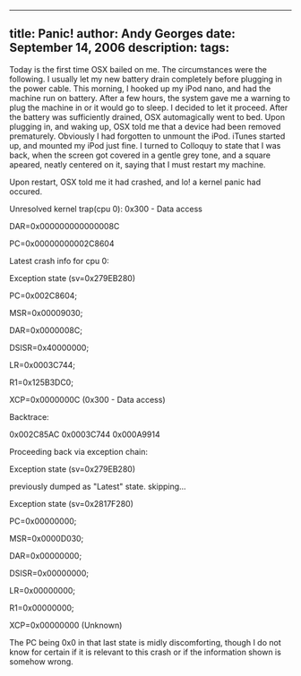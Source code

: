 -----
title:  Panic!
author: Andy Georges
date: September 14, 2006
description: 
tags: 
-----







Today is the first time OSX bailed on me. The circumstances were the
following. I usually let my new battery drain completely before plugging
in the power cable. This morning, I hooked up my iPod nano, and had the
machine run on battery. After a few hours, the system gave me a warning
to plug the machine in or it would go to sleep. I decided to let it
proceed. After the battery was sufficiently drained, OSX automagically
went to bed. Upon plugging in, and waking up, OSX told me that a device
had been removed prematurely. Obviously I had forgotten to unmount the
iPod. iTunes started up, and mounted my iPod just fine. I turned to
Colloquy to state that I was back, when the screen got covered in a
gentle grey tone, and a square apeared, neatly centered on it, saying
that I must restart my machine.


Upon restart, OSX told me it had crashed, and lo! a kernel panic had
occured.


Unresolved kernel trap(cpu 0): 0x300 - Data access


DAR=0x000000000000008C


PC=0x00000000002C8604


Latest crash info for cpu 0:


Exception state (sv=0x279EB280)


PC=0x002C8604;


MSR=0x00009030;


DAR=0x0000008C;


DSISR=0x40000000;


LR=0x0003C744;


R1=0x125B3DC0;


XCP=0x0000000C (0x300 - Data access)


Backtrace:


0x002C85AC 0x0003C744 0x000A9914


Proceeding back via exception chain:


Exception state (sv=0x279EB280)


previously dumped as "Latest" state. skipping...


Exception state (sv=0x2817F280)


PC=0x00000000;


MSR=0x0000D030;


DAR=0x00000000;


DSISR=0x00000000;


LR=0x00000000;


R1=0x00000000;


XCP=0x00000000 (Unknown)


The PC being 0x0 in that last state is midly discomforting, though I do
not know for certain if it is relevant to this crash or if the
information shown is somehow wrong.




